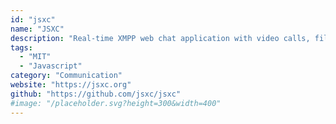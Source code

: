 ```yaml
---
id: "jsxc"
name: "JSXC"
description: "Real-time XMPP web chat application with video calls, file transfer and encrypted communication. There are also versions for Nextcloud/Owncloud and SOGo."
tags:
  - "MIT"
  - "Javascript"
category: "Communication"
website: "https://jsxc.org"
github: "https://github.com/jsxc/jsxc"
#image: "/placeholder.svg?height=300&width=400"
---
```


